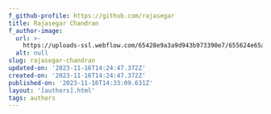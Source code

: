 ```yaml
---
f_github-profile: https://github.com/rajasegar
title: Rajasegar Chandran
f_author-image:
  url: >-
    https://uploads-ssl.webflow.com/65428e9a3a9d943b973390e7/655624e65aabca245c04856e_rajasegar-chandran.jpg
  alt: null
slug: rajasegar-chandran
updated-on: '2023-11-16T14:24:47.372Z'
created-on: '2023-11-16T14:24:47.372Z'
published-on: '2023-11-16T14:33:09.631Z'
layout: '[authors].html'
tags: authors
---
```



